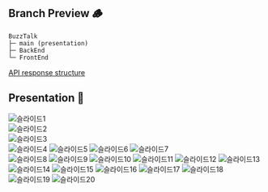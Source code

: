 ## Branch Preview 🪵
``` 
BuzzTalk 
├─ main (presentation)
├─ BackEnd   
└─ FrontEnd  
```  
[API response structure](https://dudefromkorea.tistory.com/126) 
 
## Presentation 🙌   
![슬라이드1](https://github.com/user-attachments/assets/2d47247f-7f4b-4fda-860d-c5a11877a490)  
![슬라이드2](https://github.com/user-attachments/assets/886927e0-3040-4196-ae7b-f93957aa518d)   
![슬라이드3](https://github.com/user-attachments/assets/b30ac32e-709b-4735-a000-cebd04428bf6)  
![슬라이드4](https://github.com/user-attachments/assets/880b70ea-2657-49ca-a67d-011d8926cad1)
![슬라이드5](https://github.com/user-attachments/assets/d35ae38c-b9aa-4263-9c64-12ceb0cffad3)
![슬라이드6](https://github.com/user-attachments/assets/2c12aee5-e67f-4ac3-bf0e-4523f177e6e8)
![슬라이드7](https://github.com/user-attachments/assets/9bbd3c71-5a03-4dfb-9568-4eb922b6d504)  
![슬라이드8](https://github.com/user-attachments/assets/23683f36-b078-4f49-a62f-863d350973ba)
![슬라이드9](https://github.com/user-attachments/assets/c757062b-d0bb-4abc-b573-e1f0a7a04f61)
![슬라이드10](https://github.com/user-attachments/assets/af13959b-b1e7-4eaf-bdd2-8425f891ec18)
![슬라이드11](https://github.com/user-attachments/assets/64b26514-8f17-428b-b060-7825bdd7035c)
![슬라이드12](https://github.com/user-attachments/assets/1e13301c-3a16-4d42-a231-cd4ea5ead7f8)
![슬라이드13](https://github.com/user-attachments/assets/96d467aa-2e7d-4b71-982b-1aa674fcfaf8)
![슬라이드14](https://github.com/user-attachments/assets/d26bb43f-e476-4392-80bf-1336d3ea970d)
![슬라이드15](https://github.com/user-attachments/assets/1dfbb7ad-6517-4c82-a4f0-b3a0010f480c)
![슬라이드16](https://github.com/user-attachments/assets/1c83da8a-734c-4fac-bdc9-d76828eb7522)
![슬라이드17](https://github.com/user-attachments/assets/c61ca06e-55c3-4280-a1cd-5abf4dcf573b)
![슬라이드18](https://github.com/user-attachments/assets/627a8109-39a0-4af0-bbd1-ee47ae03df9a)
![슬라이드19](https://github.com/user-attachments/assets/c042c267-928f-4334-82a3-958648e8b408)
![슬라이드20](https://github.com/user-attachments/assets/089b125e-e360-4488-b1ad-22efaabf4226)

